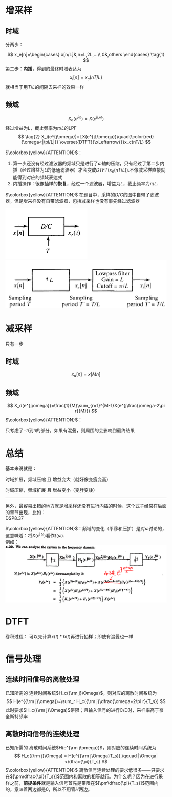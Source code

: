 # 增采样
## 时域
分两步：

$$
x_e[n]=\begin{cases}
    x[n/L]&,n=L,2L,...\\
    0&,others
\end{cases}
\tag{1}
$$
第二步：**内插**，得到的最终时域表达为
$$
x_i[n]=x_c(nT/L)\tag{2}
$$
就相当于用$T/L$的间隔去采样的效果一样
## 频域
$$
\tag{1}
X_e(e^{j\omega})=X(e^{jL\omega})
$$
经过增益为$L$，截止频率为$\pi/L$的LPF
$$
\tag{2}
X_i(e^{j\omega})=LX(e^{jL\omega})\quad{\color{red}{\omega<|\pi/L|}}
\overset{DTFT}{\xLeftarrow{}}x_c(nT/L)
$$

$\colorbox{yellow}{ATTENTION}$：
1. 第一步还没有经过滤波器的频域只是进行了$\omega$轴的压缩，只有经过了第二步内插（经过增益为$L$的低通滤波器）才会变成$DTFT(x_c(nT/L))$.不像减采样直接就能得到对应的频域表达式
2. 内插操作：很像抽样的**恢复**，经过一个滤波器，增益为$L$，截止频率为$\pi/L$.

$\colorbox{yellow}{ATTENTION}$ 在题目中，采样的$D/C$的图中自带了滤波器，但是增采样没有自带滤波器，包括减采样也没有事先经过滤波器

<img src="image/2019-10-23-14-03-23.png" style="zoom:50%;" />
<img src="image/2019-10-23-14-04-18.png" style="zoom:50%;" />

# 减采样
只有一步
## 时域
$$
x_d[n]=x[Mn]
$$
## 频域
$$
X_d(e^{j\omega})=\frac{1}{M}\sum_{r=1}^{M-1}X(e^{j\frac{\omega-2\pi r}{M}})
$$
$\colorbox{yellow}{ATTENTION}$：

只考虑了$-\pi$到$\pi$的部分，如果有混叠，则周围的会影响到最终结果

# 总结
基本来说就是：

时域扩展，频域压缩 且 增益变大（就好像变瘦变高）

时域压缩，频域扩展 且 增益变小（变胖变矮）

---

另外，最容易出错的地方就是增采样还没有进行内插的时候，这个式子经常在后面的章节出现，比如：   
DSP8.37

$\colorbox{yellow}{ATTENTION}$：频域的变化（平移和压扩）是对$\omega$讨论的，这意味着：将$X(e^{\operatorname{j}\omega})$看作$f(\omega)$.    
例如：
![](image/2019-10-19-09-47-49.png)

# DTFT
卷积过程：
可以先计算$x(t)*h(t)$再进行抽样；即使有混叠也一样

# 信号处理
## 连续时间信号的离散处理
已知所需的 连续时间系统$H_c({\rm j}\Omega)$，则对应的离散时间系统为
$$
H(e^{{\rm j}\omega})=\sum_r H_c({\rm j}\dfrac{\omega+2\pi r}{T_s})
$$
此时要求$H_c({\rm j}\Omega)$带限；且输入信号的进行C/D时，采样率高于奈奎斯特频率
## 离散时间信号的连续处理
已知所需的 离散时间系统$H(e^{\rm j\omega})$，则对应的连续时间系统为
$$
H_c({\rm j}\Omega) = H(e^{{\rm j\Omega}T_s}),\qquad |\Omega|<\dfrac{\pi}{T_s}
$$
$\colorbox{yellow}{ATTENTION}$ 离散信号连续处理的要求低很多——只要求在$[\pm\dfrac{\pi}{T_s}]$范围内和离散的相等就行。为什么呢？因为在进行采样之前，**前提条件**就是输入信号首先是带限在$[\pm\dfrac{\pi}{T_s}]$范围内的，意味着两边都是0，所以不用管$H$两边。